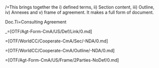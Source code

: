 /=This brings together the i) defined terms, ii) Section content, iii) Outline, iv) Annexes and v) frame of agreement.  It makes a full form of document.

Doc.Ti=Consulting Agreement

_=[OTF/Agt-Form-CmA/US/Def/Link/0.md]

=[OTF/WorldCC/Cooperate-CmA/Sec/-NDA/0.md]

=[OTF/WorldCC/Cooperate-CmA/Outline/-NDA/0.md]

=[OTF/Agt-Form-CmA/US/Frame/2Parties-NoDef/0.md]